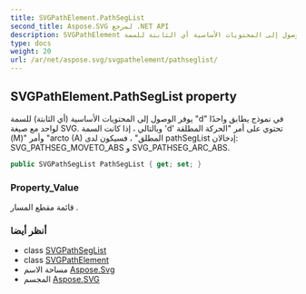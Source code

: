```yaml
---
title: SVGPathElement.PathSegList
second_title: Aspose.SVG لمرجع .NET API
description: SVGPathElement ملكية. يوفر الوصول إلى المحتويات الأساسية أي الثابتة للسمة d في نموذج يطابق واحدًا لواحد مع صيغة SVG. وبالتالي  إذا كانت السمة d تحتوي على أمر الحركة المطلقة M وأمر arcto A المطلق  فسيكون لدى pathSegList إدخالان SVG_PATHSEG_MOVETO_ABS و SVG_PATHSEG_ARC_ABS.
type: docs
weight: 20
url: /ar/net/aspose.svg/svgpathelement/pathseglist/
---
```

## SVGPathElement.PathSegList property

يوفر الوصول إلى المحتويات الأساسية (أي الثابتة) للسمة "d" في نموذج يطابق واحدًا لواحد مع صيغة SVG. وبالتالي ، إذا كانت السمة 'd' تحتوي على أمر "الحركة المطلقة (M)" وأمر "arcto (A) المطلق" ، فسيكون لدى pathSegList إدخالان: SVG_PATHSEG_MOVETO_ABS و SVG_PATHSEG_ARC_ABS.

```csharp
public SVGPathSegList PathSegList { get; set; }
```

### Property_Value

قائمة مقطع المسار .

### أنظر أيضا

* class [SVGPathSegList](../../../aspose.svg.paths/svgpathseglist/)
* class [SVGPathElement](../)
* مساحة الاسم [Aspose.Svg](../../svgpathelement/)
* المجسم [Aspose.SVG](../../../)


